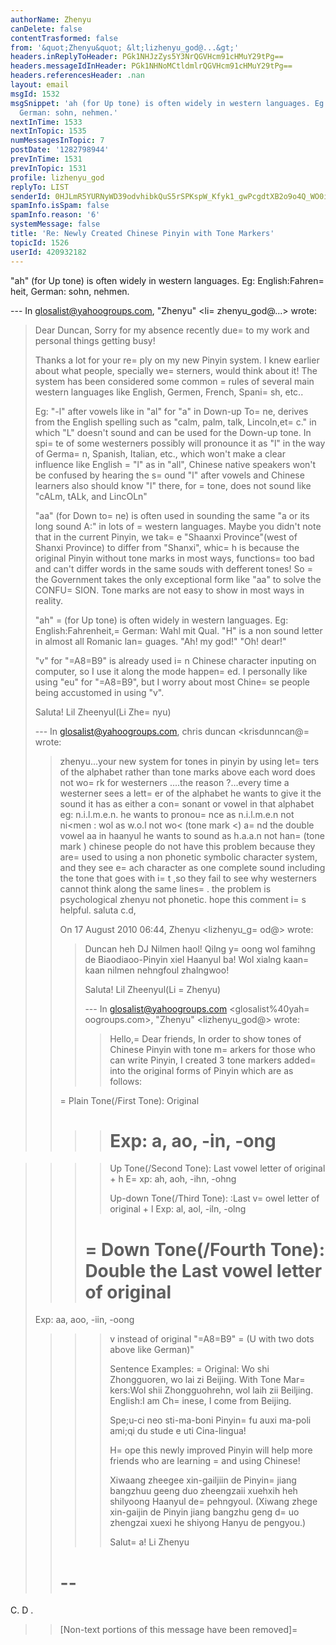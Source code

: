 ```yaml
---
authorName: Zhenyu
canDelete: false
contentTrasformed: false
from: '&quot;Zhenyu&quot; &lt;lizhenyu_god@...&gt;'
headers.inReplyToHeader: PGk1NHJzZys5Y3NrQGVHcm91cHMuY29tPg==
headers.messageIdInHeader: PGk1NHNoMCtldmlrQGVHcm91cHMuY29tPg==
headers.referencesHeader: .nan
layout: email
msgId: 1532
msgSnippet: 'ah (for Up tone) is often widely in western languages. Eg: English:Fahrenheit,
  German: sohn, nehmen.'
nextInTime: 1533
nextInTopic: 1535
numMessagesInTopic: 7
postDate: '1282798944'
prevInTime: 1531
prevInTopic: 1531
profile: lizhenyu_god
replyTo: LIST
senderId: 0HJLmR5YURNyWD39odvhibkQuS5rSPKspW_Kfyk1_gwPcgdtXB2o9o4Q_WO0iRdgQuJ0LbSlbA4tMKldyXP-srBXxgcgXl_TtlM
spamInfo.isSpam: false
spamInfo.reason: '6'
systemMessage: false
title: 'Re: Newly Created Chinese Pinyin with Tone Markers'
topicId: 1526
userId: 420932182
---
```


"ah" (for Up tone) is often widely in western languages. Eg: English:Fahren=
heit,
German: sohn, nehmen.

--- In glosalist@yahoogroups.com, "Zhenyu" <li=
zhenyu_god@...> wrote:
>
> Dear Duncan,
> Sorry for my absence recently due=
 to my work and personal things getting busy!
> 
> Thanks a lot for your re=
ply on my new Pinyin system. I knew earlier about what people, specially we=
sterners, would think about it! The system has been considered some common =
rules of several main western languages like English, Germen, French, Spani=
sh, etc.. 
> 
> Eg: 
> "-l" after vowels like in "al" for "a" in Down-up To=
ne, derives from the English spelling such as "calm, palm, talk, Lincoln,et=
c." in which "L" doesn't sound and can be used for the Down-up tone. In spi=
te of some westerners possibly will pronounce it as "l" in the way of Germa=
n, Spanish, Italian, etc., which won't make a clear influence like English =
"l" as in "all", Chinese native speakers won't be confused by hearing the s=
ound "l" after vowels and Chinese learners also should know "l" there, for =
tone, does not sound like "cALm, tALk, and LincOLn" 
> 
> "aa" (for Down to=
ne) is often used in sounding the same "a or its long sound A:" in lots of =
western languages. Maybe you didn't note that in the current Pinyin, we tak=
e "Shaanxi Province"(west of Shanxi Province) to differ from "Shanxi", whic=
h is because the original Pinyin without tone marks in most ways, functions=
 too bad and can't differ words in the same souds with defferent tones! So =
the Government takes the only exceptional form like "aa" to solve the CONFU=
SION. Tone marks are not easy to show in most ways in reality.  
> 
> "ah" =
(for Up tone) is often widely in western languages. Eg: English:Fahrenheit,=
 German: Wahl mit Qual. "H" is a non sound letter in almost all Romanic lan=
guages.  "Ah! my god!" "Oh! dear!" 
> 
> "v" for "=A8=B9" is already used i=
n Chinese character inputing on computer, so I use it along the mode happen=
ed. I personally like using "eu" for "=A8=B9", but I worry about most Chine=
se people being accustomed in using "v".
> 
> Saluta!
> Lil Zheenyul(Li Zhe=
nyu) 
> 
>  
> --- In glosalist@yahoogroups.com, chris duncan <krisdunncan@=
> wrote:
> >
> > zhenyu...your new system for  tones in pinyin by using let=
ters of the
> > alphabet rather than tone marks above each word does not wo=
rk for westerners
> > ....the reason ?...every time a westerner sees a lett=
er of the alphabet he
> > wants to give it the sound it has as either a con=
sonant or vowel in that
> > alphabet  eg:  n.i.l.m.e.n.  he wants to pronou=
nce as n.i.l.m.e.n not
> > ni<men : wol  as  w.o.l  not wo< (tone mark <) a=
nd the double vowel aa in
> > haanyul  he wants to sound as h.a.a.n not han=
 (tone mark \) chinese people
> > do not have this problem because they are=
 used to using a non phonetic
> > symbolic character system, and they see e=
ach character as one complete sound
> > including the tone that goes with i=
t ,so they fail to see why westerners
> > cannot think along the same lines=
. the problem is psychological zhenyu not
> > phonetic. hope this comment i=
s helpful. saluta c.d,
> > 
> > On 17 August 2010 06:44, Zhenyu <lizhenyu_g=
od@> wrote:
> > 
> > >
> > >
> > > Duncan heh DJ
> > > Nilmen haol! Qilng y=
oong wol famihng de Biaodiaoo-Pinyin xiel Haanyul ba!
> > > Wol xialng kaan=
kaan nilmen nehngfoul zhalngwoo!
> > >
> > > Saluta!
> > > Lil Zheenyul(Li =
Zhenyu)
> > >
> > >
> > > --- In glosalist@yahoogroups.com <glosalist%40yah=
oogroups.com>, "Zhenyu"
> > > <lizhenyu_god@> wrote:
> > > >
> > > > Hello,=
 Dear friends,
> > > > In order to show tones of Chinese Pinyin with tone m=
arkers for those who
> > > can write Pinyin, I created 3 tone markers added=
 into the original forms of
> > > Pinyin which are as follows:
> > > >
> > =
> > Plain Tone(/First Tone): Original
> > > > Exp: a, ao, -in, -ong
> > > >=

> > > > Up Tone(/Second Tone): Last vowel letter of original + h
> > > > E=
xp: ah, aoh, -ihn, -ohng
> > > >
> > > > Up-down Tone(/Third Tone): :Last v=
owel letter of original + l
> > > > Exp: al, aol, -iln, -olng
> > > >
> > >=
 > Down Tone(/Fourth Tone): Double the Last vowel letter of original
> > > =
> Exp: aa, aoo, -iin, -oong
> > > >
> > > > v instead of original "=A8=B9" =
(U with two dots above like German)"
> > > >
> > > > Sentence Examples:
> >=
 > > Original: Wo shi Zhongguoren, wo lai zi Beijing.
> > > > With Tone Mar=
kers:Wol shii Zhongguohrehn, wol laih zii Beiljing.
> > > > English:I am Ch=
inese, I come from Beijing.
> > > >
> > > > Spe;u-ci neo sti-ma-boni Pinyin=
 fu auxi ma-poli ami;qi du stude e uti
> > > Cina-lingua!
> > > >
> > > > H=
ope this newly improved Pinyin will help more friends who are learning
> > =
> and using Chinese!
> > > >
> > > > Xiwaang zheegee xin-gailjiin de Pinyin=
 jiang bangzhuu geeng duo
> > > zheengzaii xuehxih heh shilyoong Haanyul de=
 pehngyoul.
> > > > (Xiwang zhege xin-gaijin de Pinyin jiang bangzhu geng d=
uo zhengzai xuexi
> > > he shiyong Hanyu de pengyou.)
> > > >
> > > > Salut=
a!
> > > > Li Zhenyu
> > > >
> > >
> > >  
> > >
> > 
> > 
> > 
> > -- 
> >=
 C. D .
> > 
> > 
> > [Non-text portions of this message have been removed]=

> >
>



